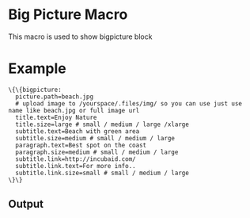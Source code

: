 Big Picture Macro
=================

This macro is used to show bigpicture block

Example
=======

```
\{\{bigpicture:
  picture.path=beach.jpg
  # upload image to /yourspace/.files/img/ so you can use just use name like beach.jpg or full image url
  title.text=Enjoy Nature
  title.size=large # small / medium / large /xlarge
  subtitle.text=Beach with green area
  subtitle.size=medium # small / medium / large
  paragraph.text=Best spot on the coast
  paragraph.size=medium # small / medium / large
  subtitle.link=http://incubaid.com/
  subtitle.link.text=For more info..
  subtitle.link.size=small # small / medium / large
\}\}
```

Output
------
